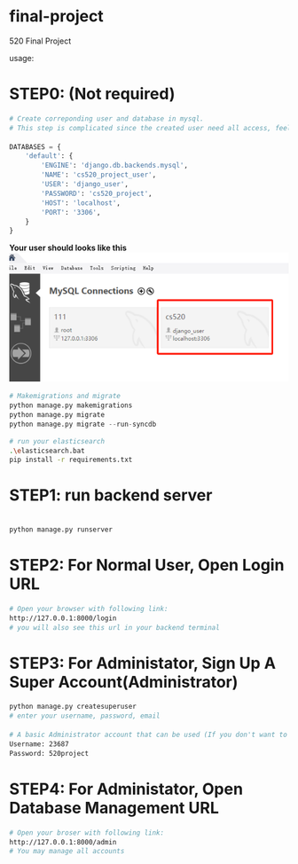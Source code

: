 # final-project
 520 Final Project


usage:

# STEP0: (Not required)
```python
# Create correponding user and database in mysql.
# This step is complicated since the created user need all access, feel free to contact me if you need any assistance.

DATABASES = {
    'default': {
        'ENGINE': 'django.db.backends.mysql',
        'NAME': 'cs520_project_user',
        'USER': 'django_user',
        'PASSWORD': 'cs520_project',
        'HOST': 'localhost',
        'PORT': '3306',
    }
}
```
**Your user should looks like this**
![](./images/1.jpg)

```python
# Makemigrations and migrate
python manage.py makemigrations
python manage.py migrate
python manage.py migrate --run-syncdb
```

```bash
# run your elasticsearch
.\elasticsearch.bat
pip install -r requirements.txt
```

# STEP1: run backend server

```bash

python manage.py runserver
```

# STEP2: For Normal User, Open Login URL
```bash
# Open your browser with following link:
http://127.0.0.1:8000/login
# you will also see this url in your backend terminal
```

# STEP3: For Administator, Sign Up A Super Account(Administrator)
```bash
python manage.py createsuperuser
# enter your username, password, email

# A basic Administrator account that can be used (If you don't want to register another)
Username: 23687
Password: 520project
```

# STEP4: For Administator, Open Database Management URL
```bash
# Open your broser with following link:
http://127.0.0.1:8000/admin
# You may manage all accounts
```
